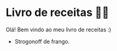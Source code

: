 # Livro de receitas :man_cook:

Olá! Bem vindo ao meu livro de receitas :)

- Strogonoff de frango.

